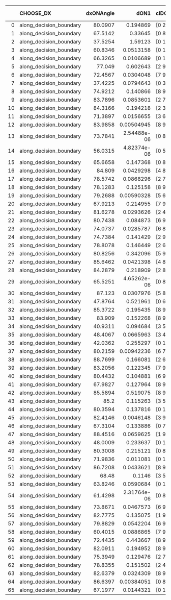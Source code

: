|    | CHOOSE_DX               |   dxONAngle |        dON1 | cIDON1   |   dON_patch_1 |   nTON |         dON |   dxOFFAngle |       dOFF1 | cIDOFF1   |   dOFF_patch_1 |   nTOFF |        dOFF | SUCCESS   |   nExp |   dual_point_id |   subpoint_time_seconds |   total_execution_time |        logp |        dOFF/dON | Vote dOFF>dON   |
|---:|:------------------------|------------:|------------:|:---------|--------------:|-------:|------------:|-------------:|------------:|:----------|---------------:|--------:|------------:|:----------|-------:|----------------:|------------------------:|-----------------------:|------------:|----------------:|:----------------|
|  0 | along_decision_boundary |     80.0907 | 0.194869    | [0 2]    |   0.194869    |      1 | 0.194869    |      49.8766 | 0.000163283 | [1 2]     |    0.000163283 |       1 | 0.000163283 | False     |      1 |               2 |                3.01722  |                6.34127 |  0          |     0.000837908 | False           |
|  1 | along_decision_boundary |     67.5142 | 0.33645     | [0 8]    |   0.33645     |      1 | 0.33645     |      74.1354 | 0.116715    | [1 8]     |    0.116715    |       1 | 0.116715    | False     |      2 |               4 |                3.6712   |               10.0658  | -0.5        |     0.346902    | False           |
|  2 | along_decision_boundary |     37.5254 | 1.59123     | [0 1]    |   1.59123     |      1 | 1.59123     |      46.742  | 0.225915    | [0 1]     |    0.225915    |       1 | 0.225915    | False     |      3 |               6 |                6.65505  |               18.2433  | -1          |     0.141975    | False           |
|  3 | along_decision_boundary |     60.8346 | 0.0513158   | [0 1]    |   0.0513158   |      1 | 0.0513158   |      76.4394 | 0.0984503   | [0 1]     |    0.0984503   |       1 | 0.0984503   | True      |      4 |               9 |                2.04665  |               22.0451  | -1.5        |     1.91852     | True            |
|  4 | along_decision_boundary |     66.3265 | 0.0106689   | [0 1]    |   0.0106689   |      1 | 0.0106689   |      77.3331 | 0.662081    | [0 1]     |    0.662081    |       1 | 0.662081    | True      |      5 |              10 |                3.44528  |               25.4964  | -0.5        |    62.0571      | True            |
|  5 | along_decision_boundary |     77.049  | 0.602643    | [2 9]    |   0.602643    |      1 | 0.602643    |      69.2271 | 0.117576    | [2 9]     |    0.117576    |       1 | 0.117576    | False     |      6 |              11 |                4.46834  |               29.97    | -0.1        |     0.1951      | False           |
|  6 | along_decision_boundary |     72.4567 | 0.0304048   | [7 9]    |   0.0304048   |      1 | 0.0304048   |      74.2573 | 1.01703     | [7 9]     |    1.01703     |       1 | 1.01703     | True      |      7 |              12 |                8.95006  |               38.9266  | -0.333333   |    33.4495      | True            |
|  7 | along_decision_boundary |     37.4225 | 0.0794643   | [0 3]    |   0.0794643   |      1 | 0.0794643   |      81.0227 | 0.245836    | [1 3]     |    0.245836    |       1 | 0.245836    | True      |      8 |              14 |                4.76688  |               43.7567  | -0.0714286  |     3.09367     | True            |
|  8 | along_decision_boundary |     74.9212 | 0.140866    | [8 9]    |   0.140866    |      1 | 0.140866    |      69.5777 | 0.176311    | [8 9]     |    0.176311    |       1 | 0.176311    | True      |      9 |              19 |                3.56315  |               47.5237  | -0          |     1.25162     | True            |
|  9 | along_decision_boundary |     83.7896 | 0.0853601   | [2 7]    |   0.0853601   |      1 | 0.0853601   |      75.2815 | 0.18977     | [2 7]     |    0.18977     |       1 | 0.18977     | True      |     10 |              24 |                5.78833  |               58.4366  | -0.0555556  |     2.22317     | True            |
| 10 | along_decision_boundary |     84.3166 | 0.194218    | [2 3]    |   0.194218    |      1 | 0.194218    |      65.7736 | 0.0555954   | [2 3]     |    0.0555954   |       1 | 0.0555954   | False     |     11 |              29 |                2.66397  |               69.3014  | -0.2        |     0.286252    | False           |
| 11 | along_decision_boundary |     71.3897 | 0.0156655   | [3 6]    |   0.0156655   |      1 | 0.0156655   |      73.4169 | 0.0996811   | [3 6]     |    0.0996811   |       1 | 0.0996811   | True      |     12 |              31 |                1.43907  |               72.8856  | -0.0454545  |     6.3631      | True            |
| 12 | along_decision_boundary |     83.9858 | 0.00504945  | [8 9]    |   0.00504945  |      1 | 0.00504945  |      86.0201 | 0.0874985   | [8 9]     |    0.0874985   |       1 | 0.0874985   | True      |     13 |              32 |                1.90802  |               74.7987  | -0.166667   |    17.3283      | True            |
| 13 | along_decision_boundary |     73.7841 | 2.54488e-06 | [0 8]    |   2.54488e-06 |      1 | 2.54488e-06 |      79.5242 | 0.0577787   | [0 8]     |    0.0577787   |       1 | 0.0577787   | True      |     14 |              33 |                1.07099  |               75.8787  | -0.346154   | 22703.9         | True            |
| 14 | along_decision_boundary |     56.0315 | 4.82374e-06 | [0 5]    |   4.82374e-06 |      1 | 4.82374e-06 |      74.5708 | 0.367699    | [1 5]     |    0.367699    |       1 | 0.367699    | True      |     15 |              34 |                1.79018  |               77.6739  | -0.571429   | 76226.9         | True            |
| 15 | along_decision_boundary |     65.6658 | 0.147368    | [0 8]    |   0.147368    |      1 | 0.147368    |      73.7621 | 0.518685    | [1 8]     |    0.518685    |       1 | 0.518685    | True      |     16 |              35 |                2.72888  |               80.4077  | -0.833333   |     3.51966     | True            |
| 16 | along_decision_boundary |     84.809  | 0.0429298   | [4 8]    |   0.0429298   |      1 | 0.0429298   |      77.6555 | 0.010758    | [4 8]     |    0.010758    |       1 | 0.010758    | False     |     17 |              40 |                1.19689  |               83.1207  | -1.125      |     0.250595    | False           |
| 17 | along_decision_boundary |     78.5742 | 0.0868296   | [2 7]    |   0.0868296   |      1 | 0.0868296   |      70.7554 | 1.23445     | [2 7]     |    1.23445     |       1 | 1.23445     | True      |     18 |              41 |                5.67958  |               88.808   | -0.735294   |    14.217       | True            |
| 18 | along_decision_boundary |     78.1283 | 0.125158    | [8 9]    |   0.125158    |      1 | 0.125158    |      80.8232 | 0.147127    | [8 9]     |    0.147127    |       1 | 0.147127    | True      |     19 |              43 |                3.20683  |               94.8493  | -1          |     1.17553     | True            |
| 19 | along_decision_boundary |     79.2688 | 0.00590328  | [5 6]    |   0.00590328  |      1 | 0.00590328  |      79.8784 | 0.555408    | [5 6]     |    0.555408    |       1 | 0.555408    | True      |     20 |              50 |                2.8973   |              103.893   | -1.28947    |    94.0847      | True            |
| 20 | along_decision_boundary |     67.9213 | 0.214955    | [7 9]    |   0.214955    |      1 | 0.214955    |      74.5648 | 0.127564    | [7 9]     |    0.127564    |       1 | 0.127564    | False     |     21 |              52 |                4.75503  |              112.942   | -1.6        |     0.593445    | False           |
| 21 | along_decision_boundary |     81.6278 | 0.0293626   | [2 4]    |   0.0293626   |      1 | 0.0293626   |      88.2229 | 0.0196204   | [2 4]     |    0.0196204   |       1 | 0.0196204   | False     |     22 |              54 |                1.17709  |              114.177   | -1.16667    |     0.668213    | False           |
| 22 | along_decision_boundary |     80.7438 | 0.084873    | [6 9]    |   0.084873    |      1 | 0.084873    |      88.3981 | 0.0249592   | [6 9]     |    0.0249592   |       1 | 0.0249592   | False     |     23 |              55 |                1.4918   |              115.676   | -0.818182   |     0.294077    | False           |
| 23 | along_decision_boundary |     74.0737 | 0.0285787   | [6 8]    |   0.0285787   |      1 | 0.0285787   |      71.0933 | 0.243402    | [6 8]     |    0.243402    |       1 | 0.243402    | True      |     24 |              56 |                2.79663  |              118.478   | -0.543478   |     8.51692     | True            |
| 24 | along_decision_boundary |     74.7384 | 0.141429    | [2 9]    |   0.141429    |      1 | 0.141429    |      79.9347 | 0.300879    | [2 9]     |    0.300879    |       1 | 0.300879    | True      |     25 |              60 |                2.21377  |              121.955   | -0.75       |     2.12741     | True            |
| 25 | along_decision_boundary |     78.8078 | 0.146449    | [2 6]    |   0.146449    |      1 | 0.146449    |      70.3436 | 0.216527    | [2 6]     |    0.216527    |       1 | 0.216527    | True      |     26 |              61 |                3.39792  |              125.359   | -0.98       |     1.47852     | True            |
| 26 | along_decision_boundary |     80.8256 | 0.342096    | [5 9]    |   0.342096    |      1 | 0.342096    |      72.3288 | 0.105932    | [5 9]     |    0.105932    |       1 | 0.105932    | False     |     27 |              62 |                3.45731  |              128.825   | -1.23077    |     0.309654    | False           |
| 27 | along_decision_boundary |     85.6462 | 0.0421398   | [4 8]    |   0.0421398   |      1 | 0.0421398   |      87.9434 | 0.134819    | [4 8]     |    0.134819    |       1 | 0.134819    | True      |     28 |              65 |                2.83419  |              137.685   | -0.907407   |     3.19933     | True            |
| 28 | along_decision_boundary |     84.2879 | 0.218909    | [2 8]    |   0.218909    |      1 | 0.218909    |      75.2811 | 0.433878    | [2 8]     |    0.433878    |       1 | 0.433878    | True      |     29 |              67 |                5.64451  |              145.814   | -1.14286    |     1.982       | True            |
| 29 | along_decision_boundary |     65.5251 | 4.65262e-06 | [0 8]    |   4.65262e-06 |      1 | 4.65262e-06 |      88.1399 | 0.0453024   | [1 8]     |    0.0453024   |       1 | 0.0453024   | True      |     30 |              74 |                1.33433  |              157.608   | -1.39655    |  9736.98        | True            |
| 30 | along_decision_boundary |     87.123  | 0.0307976   | [5 8]    |   0.0307976   |      1 | 0.0307976   |      87.9684 | 0.0562314   | [5 8]     |    0.0562314   |       1 | 0.0562314   | True      |     31 |              75 |                1.44925  |              159.062   | -1.66667    |     1.82583     | True            |
| 31 | along_decision_boundary |     47.8764 | 0.521961    | [0 6]    |   0.521961    |      1 | 0.521961    |      66.7608 | 0.473152    | [1 6]     |    0.473152    |       1 | 0.473152    | False     |     32 |              77 |                8.73176  |              167.844   | -1.95161    |     0.906488    | False           |
| 32 | along_decision_boundary |     85.3722 | 0.195435    | [8 9]    |   0.195435    |      1 | 0.195435    |      78.5624 | 0.266587    | [8 9]     |    0.266587    |       1 | 0.266587    | True      |     33 |              79 |                4.14544  |              172.032   | -1.5625     |     1.36407     | True            |
| 33 | along_decision_boundary |     83.909  | 0.152268    | [8 9]    |   0.152268    |      1 | 0.152268    |      86.8578 | 0.255992    | [8 9]     |    0.255992    |       1 | 0.255992    | True      |     34 |              80 |                2.56127  |              174.599   | -1.83333    |     1.68119     | True            |
| 34 | along_decision_boundary |     40.9311 | 0.094684    | [3 5]    |   0.094684    |      1 | 0.094684    |      39.6264 | 0.0213193   | [3 5]     |    0.0213193   |       1 | 0.0213193   | False     |     35 |              81 |                2.13101  |              176.739   | -2.11765    |     0.225163    | False           |
| 35 | along_decision_boundary |     48.4067 | 0.0665963   | [3 4]    |   0.0665963   |      1 | 0.0665963   |      48.8461 | 0.0190466   | [3 4]     |    0.0190466   |       1 | 0.0190466   | False     |     36 |              82 |                2.41667  |              179.164   | -1.72857    |     0.286001    | False           |
| 36 | along_decision_boundary |     42.0362 | 0.255297    | [0 1]    |   0.255297    |      1 | 0.255297    |      44.5372 | 0.0484995   | [0 1]     |    0.0484995   |       1 | 0.0484995   | False     |     37 |              86 |                3.12388  |              185.625   | -1.38889    |     0.189973    | False           |
| 37 | along_decision_boundary |     80.2159 | 0.00942236  | [6 7]    |   0.00942236  |      1 | 0.00942236  |      85.7295 | 0.0635804   | [6 7]     |    0.0635804   |       1 | 0.0635804   | True      |     38 |              87 |                1.72511  |              187.36    | -1.09459    |     6.74783     | True            |
| 38 | along_decision_boundary |     88.7699 | 0.166081    | [2 6]    |   0.166081    |      1 | 0.166081    |      72.5871 | 0.0750343   | [2 6]     |    0.0750343   |       1 | 0.0750343   | False     |     39 |              88 |                2.82129  |              190.191   | -1.31579    |     0.451793    | False           |
| 39 | along_decision_boundary |     83.2056 | 0.122345    | [7 9]    |   0.122345    |      1 | 0.122345    |      87.2585 | 0.0184469   | [7 9]     |    0.0184469   |       1 | 0.0184469   | False     |     40 |              89 |                1.80608  |              192.01    | -1.03846    |     0.150778    | False           |
| 40 | along_decision_boundary |     80.4432 | 0.104881    | [6 9]    |   0.104881    |      1 | 0.104881    |      72.6457 | 0.0724895   | [6 9]     |    0.0724895   |       1 | 0.0724895   | False     |     41 |              90 |                1.60548  |              193.623   | -0.8        |     0.691157    | False           |
| 41 | along_decision_boundary |     67.9827 | 0.127964    | [8 9]    |   0.127964    |      1 | 0.127964    |      73.1878 | 0.0302589   | [8 9]     |    0.0302589   |       1 | 0.0302589   | False     |     42 |              91 |                1.80756  |              195.437   | -0.597561   |     0.236465    | False           |
| 42 | along_decision_boundary |     85.5894 | 0.519075    | [8 9]    |   0.519075    |      1 | 0.519075    |      82.4724 | 0.068756    | [8 9]     |    0.068756    |       1 | 0.068756    | False     |     43 |              92 |                3.07433  |              198.518   | -0.428571   |     0.132459    | False           |
| 43 | along_decision_boundary |     85.2    | 0.115263    | [3 5]    |   0.115263    |      1 | 0.115263    |      88.3886 | 0.0880156   | [3 5]     |    0.0880156   |       1 | 0.0880156   | False     |     44 |              93 |                2.24914  |              200.772   | -0.290698   |     0.763604    | False           |
| 44 | along_decision_boundary |     80.3594 | 0.137816    | [0 1]    |   0.137816    |      1 | 0.137816    |      73.3006 | 0.0768141   | [0 1]     |    0.0768141   |       1 | 0.0768141   | False     |     45 |              94 |                2.27002  |              203.052   | -0.181818   |     0.557367    | False           |
| 45 | along_decision_boundary |     82.4146 | 0.0046148   | [3 9]    |   0.0046148   |      1 | 0.0046148   |      84.2902 | 0.11064     | [3 9]     |    0.11064     |       1 | 0.11064     | True      |     46 |              96 |                3.26595  |              208.625   | -0.1        |    23.9749      | True            |
| 46 | along_decision_boundary |     67.3104 | 0.133886    | [0 7]    |   0.133886    |      1 | 0.133886    |      75.0077 | 0.129259    | [1 7]     |    0.129259    |       1 | 0.129259    | False     |     47 |              97 |                3.39005  |              212.021   | -0.173913   |     0.965438    | False           |
| 47 | along_decision_boundary |     88.4516 | 0.0659625   | [1 9]    |   0.0659625   |      1 | 0.0659625   |      62.422  | 0.000102997 | [0 9]     |    0.000102997 |       1 | 0.000102997 | False     |     48 |             100 |                0.99675  |              213.112   | -0.0957447  |     0.00156146  | False           |
| 48 | along_decision_boundary |     48.0009 | 0.233637    | [0 1]    |   0.233637    |      1 | 0.233637    |      68.7287 | 0.0468421   | [0 1]     |    0.0468421   |       1 | 0.0468421   | False     |     49 |             101 |                1.65144  |              214.772   | -0.0416667  |     0.200491    | False           |
| 49 | along_decision_boundary |     80.3008 | 0.215121    | [0 8]    |   0.215121    |      1 | 0.215121    |      81.361  | 0.0889676   | [0 8]     |    0.0889676   |       1 | 0.0889676   | False     |     50 |             103 |                2.53117  |              217.371   | -0.0102041  |     0.413571    | False           |
| 50 | along_decision_boundary |     71.9836 | 0.011081    | [0 1]    |   0.011081    |      1 | 0.011081    |      70.316  | 0.147507    | [0 1]     |    0.147507    |       1 | 0.147507    | True      |     51 |             105 |                2.54684  |              221.352   | -0          |    13.3118      | True            |
| 51 | along_decision_boundary |     86.7208 | 0.0433621   | [8 9]    |   0.0433621   |      1 | 0.0433621   |      70.5073 | 0.108581    | [8 9]     |    0.108581    |       1 | 0.108581    | True      |     52 |             107 |                2.0396   |              223.439   | -0.00980392 |     2.50405     | True            |
| 52 | along_decision_boundary |     68.48   | 0.1146      | [3 5]    |   0.1146      |      1 | 0.1146      |      65.7709 | 0.186984    | [3 5]     |    0.186984    |       1 | 0.186984    | True      |     53 |             108 |                3.5656   |              227.01    | -0.0384615  |     1.63162     | True            |
| 53 | along_decision_boundary |     63.8246 | 0.0590684   | [0 1]    |   0.0590684   |      1 | 0.0590684   |      70.6814 | 0.334936    | [0 1]     |    0.334936    |       1 | 0.334936    | True      |     54 |             110 |                4.12318  |              232.857   | -0.0849057  |     5.67031     | True            |
| 54 | along_decision_boundary |     61.4298 | 2.31764e-06 | [0 8]    |   2.31764e-06 |      1 | 2.31764e-06 |      85.0628 | 0.126019    | [1 8]     |    0.126019    |       1 | 0.126019    | True      |     55 |             113 |                1.77553  |              236.455   | -0.148148   | 54374           | True            |
| 55 | along_decision_boundary |     73.8671 | 0.0467573   | [6 9]    |   0.0467573   |      1 | 0.0467573   |      68.2305 | 0.089885    | [6 9]     |    0.089885    |       1 | 0.089885    | True      |     56 |             114 |                1.07109  |              237.531   | -0.227273   |     1.92237     | True            |
| 56 | along_decision_boundary |     82.7775 | 0.135075    | [1 9]    |   0.135075    |      1 | 0.135075    |      89.6114 | 1.26833     | [0 9]     |    1.26833     |       1 | 1.26833     | True      |     57 |             116 |                6.30457  |              245.868   | -0.321429   |     9.38982     | True            |
| 57 | along_decision_boundary |     79.8829 | 0.0542204   | [6 9]    |   0.0542204   |      1 | 0.0542204   |      69.6921 | 0.113881    | [6 9]     |    0.113881    |       1 | 0.113881    | True      |     58 |             119 |                2.00641  |              252.515   | -0.429825   |     2.10033     | True            |
| 58 | along_decision_boundary |     60.4015 | 0.0886865   | [7 9]    |   0.0886865   |      1 | 0.0886865   |      59.742  | 0.0512129   | [7 9]     |    0.0512129   |       1 | 0.0512129   | False     |     59 |             121 |                2.09651  |              254.674   | -0.551724   |     0.57746     | False           |
| 59 | along_decision_boundary |     72.4435 | 0.443667    | [8 9]    |   0.443667    |      1 | 0.443667    |      75.9571 | 0.0397637   | [8 9]     |    0.0397637   |       1 | 0.0397637   | False     |     60 |             122 |                2.09078  |              256.771   | -0.415254   |     0.089625    | False           |
| 60 | along_decision_boundary |     82.0911 | 0.194952    | [8 9]    |   0.194952    |      1 | 0.194952    |      75.0513 | 0.290185    | [8 9]     |    0.290185    |       1 | 0.290185    | True      |     61 |             123 |                3.62912  |              260.411   | -0.3        |     1.48849     | True            |
| 61 | along_decision_boundary |     75.3949 | 0.129476    | [2 7]    |   0.129476    |      1 | 0.129476    |      74.3362 | 0.611333    | [2 7]     |    0.611333    |       1 | 0.611333    | True      |     62 |             124 |                3.02359  |              263.44    | -0.401639   |     4.7216      | True            |
| 62 | along_decision_boundary |     78.8355 | 0.151502    | [2 4]    |   0.151502    |      1 | 0.151502    |      72.1345 | 0.0818921   | [2 4]     |    0.0818921   |       1 | 0.0818921   | False     |     63 |             125 |                2.25014  |              265.699   | -0.516129   |     0.540534    | False           |
| 63 | along_decision_boundary |     82.6379 | 0.0324309   | [8 9]    |   0.0324309   |      1 | 0.0324309   |      87.3476 | 0.0262213   | [8 9]     |    0.0262213   |       1 | 0.0262213   | False     |     64 |             127 |                1.37226  |              269.304   | -0.388889   |     0.808529    | False           |
| 64 | along_decision_boundary |     86.6397 | 0.00384051  | [0 8]    |   0.00384051  |      1 | 0.00384051  |      64.7025 | 2.64335e-05 | [1 8]     |    2.64335e-05 |       1 | 2.64335e-05 | False     |     65 |             129 |                0.90679  |              270.264   | -0.28125    |     0.00688281  | False           |
| 65 | along_decision_boundary |     67.1977 | 0.0144321   | [0 1]    |   0.0144321   |      1 | 0.0144321   |      79.9171 | 0.00261301  | [0 1]     |    0.00261301  |       1 | 0.00261301  | False     |     66 |             130 |                0.825491 |              271.097   | -0.192308   |     0.181055    | False           |